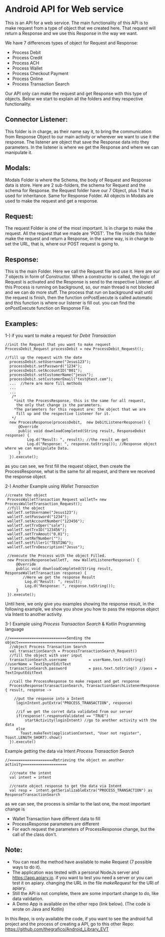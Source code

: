 # Android API for Web service

This is an API for a web service. The main functionality of this API is to make request from a type of object that we created here. That request will return a Response and we use this Response in the way we want.

We have 7 differences types of object for Request and Response:
  - Process Debit
  - Process Credit
  - Process ACH
  - Process Wallet
  - Process Checkout Payment
  - Process Online
  - Process Transaction Search

Our API only can make the request and get Response with this type of objects. Below we start to explain all the folders and they respective functionality.

## Connector Listener:

This folder is in charge, as their name say it, to bring the communication from Response Object to our main activity or wherever we want to use it the response. The listener are object that save the Response data into they parameters. In the listener is where we get the Response and where we can manipulate it.

## Modals:

Modals Folder is where the Schema, the body of Request and Response data is store. Here are 2 sub-folders, the schema for Request and the schema for Response. the Request folder have our 7 Object, plus 1 that is used for inheritance. Same for Response Folder. All objects in Modals are used to make the request and get a response.

## Request:

The request Folder is one of the most important. Is in charge to make the request. All the request that we made are 'POST'. The file inside this folder make the request and return a Response, in the same way, is in charge to set the URL, that is, where our POST request is going to.

## Response:

This is the main Folder. Here we call the Request file and use it. Here are our 7 objects in form of Constructor. When a constructor is called, the logic of Request is activated and the Response is send to the respective Listener. all this Process is running on background, so, our main thread is not blocked and we can do more stuff. The process that run on background wait until the request is finish, then the function onPostExecute is called automatic and this function is where our listener is fill out. you can find the onPostExecute function on Response File.

## Examples:
1-) if you want to make a request for *Debit Transaction*
  ```
  //init the Request that you want to make request
  ProcessDebit_Request processDebit = new ProcessDebit_Request();

  //fill up the request with the date
    processDebit.setUsername("Jesus123");
    processDebit.setPassword("1234");
    processDebit.setAccountID("001");
    processDebit.setCustomerName("jesus");
    processDebit.setCustomerEmail("test@test.com");
    ...  //here are more fill methods
    ...
    ...
     /*
      *init the ProcessResponse, this is the same for all request,
       the only that change is the parameters.
      *The parameters for this request are: the object that we are
       fill up and the respective listener for it.
     */
    new ProcessResponse(processDebit,  new DebitListenerResponse() {
        @Override
        public void downloadCompleted(String result, ResponseDebit response) {
            Log.d("Result: ", result); //the result we get
            Log.d("Response: ", response.toString()); //Response object where we can manipulate Data.
        }
    }).execute();

  ```
  as you can see, we first fill the request object, then create the ProcessResponse, what is the same for all request, and there we received the response object.

2-) Another Example using *Wallet Transaction*

  ```
  //create the object
   ProcessWalletTransaction_Request walletT= new ProcessWalletTransaction_Request();
   //fill the object
   walletT.setUsername("Jesus123");
   walletT.setPassword("1234");
   walletT.setAccountNumber("123456");
   walletT.setTrxOper("sale");
   walletT.setTrxID("123456");
   walletT.setTrxAmout("0.01");
   walletT.setRefNumber("");
   walletT.setFiller1("TESTING");
   walletT.setTrxDescription("Jesus");

   //execute the Process with the object Filled.
   new ProcessResponse(walletT,  new WalletListenerResponse() {
       @Override
       public void downloadCompleted(String result, ResponseWalletTransaction response) {
          //Here we get the response Result
           Log.d("Result: ", result);
           Log.d("Response: ", response.toString());
       }
   }).execute();
```  

Until here, we only give you examples showing the response result, in the following example,
we show you show you how to pass the response object via Intent to another activity.


3-) Example using *Process Transaction Search* & Kotlin Programming language

```
//==========================Sending the object=======================================
  //object Process Transaction Search
  val transactionSearch = ProcessTransactionSearch_Request()
  //fill the object with user input
  transactionSearch.username          = userName.text.toString() //userName = TextInputEditText
  transactionSearch.password          = pass.text.toString() //pass = TextInputEditText

  //call the ProcessResponse to make request and get response
  ProcessResponse(transactionSearch, TransactionSearchListenerResponse { result, response ->

    //put the response into a Intent
     loginIntent.putExtra("PROCESS_TRANSACTION", response)

     //if we get the corret data validated from our server
     if(response!!.responseValidated == "TRUE")
         startActivity(loginIntent) //go to another activity with the data
     else
       Toast.makeText(applicationContext, "User not register", Toast.LENGTH_SHORT).show()
  }).execute()
```

Example getting the data via Intent *Process Transaction Search*

```
//====================Retrieving the object on another activity====================

  //create the intent
  val intent = intent

  //create object response to get the data via Intent
  val resp =  intent.getSerializableExtra("PROCESS_TRANSACTION") as ResponseTransactionSearch

```

as we can see, the process is similar to the last one, the most important change is
  - Wallet Transaction have different data to fill
  - ProcessResponse parameters are different
  - For each request the parameters of ProcessResponse change, but the call of the class don't.

## Note:

- You can read the method have available to make Request (7 possible ways to do it).
- The application was tested with a personal NodeJs server and https://app.apiary.io. if you want to test you need
  a server or you can test it on apiary. changing the URL in the file *makeRequest* for the URl of apiary.
- Still the API is not complete, there are some important change to do, like data validation.
- A Demo App is available on the other repo (link below). (The code is wrote on Java and Kotlin)

In this Repo, is only available the code, if you want to see the android full project and the process of creating a API, go to this other Repo: https://github.com/thegrafico/Android_Library_EVT
